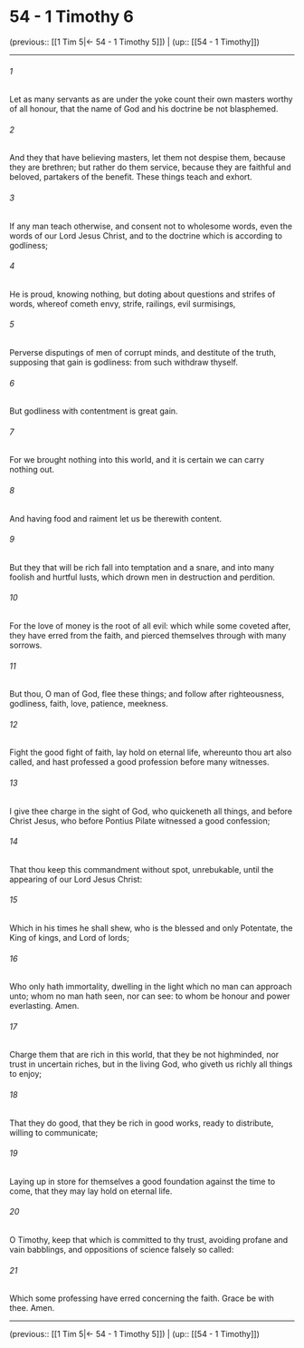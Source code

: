 # 54 - 1 Timothy 6

(previous:: [[1 Tim 5|← 54 - 1 Timothy 5]]) | (up:: [[54 - 1 Timothy]])

***


###### 1 
Let as many servants as are under the yoke count their own masters worthy of all honour, that the name of God and his doctrine be not blasphemed. 

###### 2 
And they that have believing masters, let them not despise them, because they are brethren; but rather do them service, because they are faithful and beloved, partakers of the benefit. These things teach and exhort. 

###### 3 
If any man teach otherwise, and consent not to wholesome words, even the words of our Lord Jesus Christ, and to the doctrine which is according to godliness; 

###### 4 
He is proud, knowing nothing, but doting about questions and strifes of words, whereof cometh envy, strife, railings, evil surmisings, 

###### 5 
Perverse disputings of men of corrupt minds, and destitute of the truth, supposing that gain is godliness: from such withdraw thyself. 

###### 6 
But godliness with contentment is great gain. 

###### 7 
For we brought nothing into this world, and it is certain we can carry nothing out. 

###### 8 
And having food and raiment let us be therewith content. 

###### 9 
But they that will be rich fall into temptation and a snare, and into many foolish and hurtful lusts, which drown men in destruction and perdition. 

###### 10 
For the love of money is the root of all evil: which while some coveted after, they have erred from the faith, and pierced themselves through with many sorrows. 

###### 11 
But thou, O man of God, flee these things; and follow after righteousness, godliness, faith, love, patience, meekness. 

###### 12 
Fight the good fight of faith, lay hold on eternal life, whereunto thou art also called, and hast professed a good profession before many witnesses. 

###### 13 
I give thee charge in the sight of God, who quickeneth all things, and before Christ Jesus, who before Pontius Pilate witnessed a good confession; 

###### 14 
That thou keep this commandment without spot, unrebukable, until the appearing of our Lord Jesus Christ: 

###### 15 
Which in his times he shall shew, who is the blessed and only Potentate, the King of kings, and Lord of lords; 

###### 16 
Who only hath immortality, dwelling in the light which no man can approach unto; whom no man hath seen, nor can see: to whom be honour and power everlasting. Amen. 

###### 17 
Charge them that are rich in this world, that they be not highminded, nor trust in uncertain riches, but in the living God, who giveth us richly all things to enjoy; 

###### 18 
That they do good, that they be rich in good works, ready to distribute, willing to communicate; 

###### 19 
Laying up in store for themselves a good foundation against the time to come, that they may lay hold on eternal life. 

###### 20 
O Timothy, keep that which is committed to thy trust, avoiding profane and vain babblings, and oppositions of science falsely so called: 

###### 21 
Which some professing have erred concerning the faith. Grace be with thee. Amen.

***

(previous:: [[1 Tim 5|← 54 - 1 Timothy 5]]) | (up:: [[54 - 1 Timothy]])
